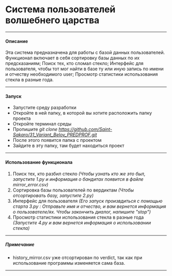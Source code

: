 # Система пользователей волшебнего царства

***

#### Описание
Эта система предназначена для работы с базой данных пользователей. Функционал включает в себя сортировку базы данных по их предсказаниям; Поиск тех, кто сломал стекло; Интерфейс для пользователя, чтобы тот мог найти в базе ту или иную запись по имени и отчеству необходимого user; Просмотр статистики использования стекла в разные года.

***

#### Запуск
* Запустите среду разработки
* Откройте в ней папку, в которой вы хотите расположить папку проекта
* Откройте терминал среды
* Пропишите *git clone https://github.com/Saint-Sakaro/31_Variant_Belov_PREDPROF.git*
* После этого появится папка с проектом
* Зайдите в эту папку, там будет находиться проект

***

#### Использование функционала
1) Поиск тех, кто разбил стекло *(Чтобы узнать кто же это был, запустите 1.py и информация о бандитах появится в файле mirror_error.csv)*
2) Сортировка базы пользователей по вердиктам *(Чтобы отсортировать базу, запустите 2.py)*
3) Интерфейс для пользователя *(Его запуск произвдиться с помощью старта 3.py : Отправьте имя и отчество, и вам вернется информация о пользователе/ях. Чтобы закончить диалог, напишите "stop")*
4) Просмотр статистики использования стекла в разные года *(Запустите 4.py и вам вернется информация о использовании стекла)*

***

##### Примечание
* history_mirror.csv уже отсортирован по verdict, так как при использование программы изменяется сама база.
***